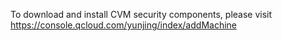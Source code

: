 To download and install CVM security components, please visit
https://console.qcloud.com/yunjing/index/addMachine
